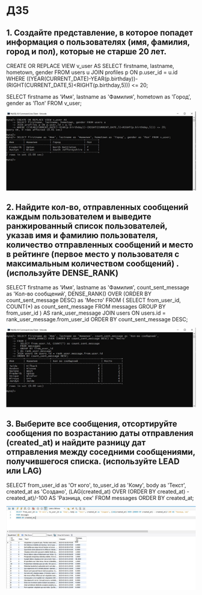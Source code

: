 # ДЗ5
## 1. Создайте представление, в которое попадет информация о  пользователях (имя, фамилия, город и пол), которые не старше 20 лет.

CREATE OR REPLACE VIEW v_user AS
SELECT firstname, lastname, hometown, gender FROM users u
JOIN profiles p ON p.user_id = u.id
WHERE ((YEAR(CURRENT_DATE)-YEAR(p.birthday))-(RIGHT(CURRENT_DATE,5)<RIGHT(p.birthday,5))) <= 20;

SELECT firstname as 'Имя', lastname as 'Фамилия', hometown as 'Город', gender as 'Пол' FROM v_user;

![HW5_1](1.jpg)

## 2. Найдите кол-во,  отправленных сообщений каждым пользователем и  выведите ранжированный список пользователей, указав имя и фамилию пользователя, количество отправленных сообщений и место в рейтинге (первое место у пользователя с максимальным количеством сообщений) . (используйте DENSE_RANK)

SELECT firstname as 'Имя', lastname as 'Фамилия', count_sent_message as 'Кол-во сообщений',
       DENSE_RANK() OVER (ORDER BY count_sent_message DESC) as 'Место'
FROM (
  SELECT from_user_id, COUNT(*) as count_sent_message
  FROM messages
  GROUP BY from_user_id
) AS rank_user_message
JOIN users ON users.id = rank_user_message.from_user_id
ORDER BY count_sent_message DESC;

![HW5_2](2.jpg)

## 3. Выберите все сообщения, отсортируйте сообщения по возрастанию даты отправления (created_at) и найдите разницу дат отправления между соседними сообщениями, получившегося списка. (используйте LEAD или LAG)

SELECT from_user_id as 'От кого', to_user_id as 'Кому', body as 'Текст', created_at as 'Создано', (LAG(created_at) OVER (ORDER BY created_at) - created_at)/-100 AS 'Разница, сек'
FROM messages
ORDER BY created_at;

![HW5_3](3.jpg)